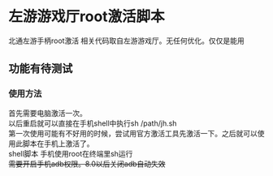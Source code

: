 # 左游游戏厅root激活脚本
  北通左游手柄root激活 相关代码取自左游游戏厅。无任何优化。仅仅是能用  
## 功能有待测试  
### 使用方法  

首先需要电脑激活一次。  
以后重启就可以直接在手机shell中执行sh /path/jh.sh  
  第一次使用可能有不好用的时候，尝试用官方激活工具先激活一下。之后就可以使用此脚本在手机上激活了。  
  shell脚本 手机使用root在终端里sh运行  
 ~~需要开启手机adb权限。8.0以后关闭adb自动失效~~
 
